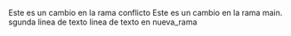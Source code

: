 Este es un cambio en la rama conflicto
Este es un cambio en la rama main.
sgunda linea de texto
linea de texto en nueva_rama
